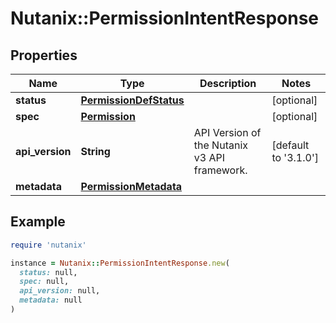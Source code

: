 # Nutanix::PermissionIntentResponse

## Properties

| Name | Type | Description | Notes |
| ---- | ---- | ----------- | ----- |
| **status** | [**PermissionDefStatus**](PermissionDefStatus.md) |  | [optional] |
| **spec** | [**Permission**](Permission.md) |  | [optional] |
| **api_version** | **String** | API Version of the Nutanix v3 API framework. | [default to &#39;3.1.0&#39;] |
| **metadata** | [**PermissionMetadata**](PermissionMetadata.md) |  |  |

## Example

```ruby
require 'nutanix'

instance = Nutanix::PermissionIntentResponse.new(
  status: null,
  spec: null,
  api_version: null,
  metadata: null
)
```

